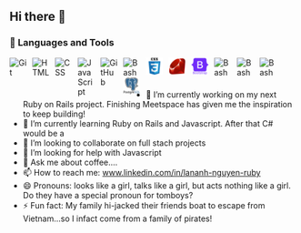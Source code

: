 ## Hi there 👋

<!--
**vierlan/vierlan** is a ✨ _special_ ✨ repository because its `README.md` (this file) appears on your GitHub profile.

Here are some ideas to get you started: -->

### 🧰 Languages and Tools

<img align="left" alt="Git" width="30px" style="padding-right:10px;" src="https://cdn.jsdelivr.net/gh/devicons/devicon/icons/git/git-original.svg" />
<img align="left" alt="HTML" width="30px" style="padding-right:10px;" src="https://cdn.jsdelivr.net/gh/devicons/devicon/icons/html5/html5-plain.svg" />
<img align="left" alt="CSS" width="30px" style="padding-right:10px;" src="https://cdn.jsdelivr.net/gh/devicons/devicon/icons/css3/css3-plain.svg" />
<img align="left" alt="JavaScript" width="30px" style="padding-right:10px;" src="https://cdn.jsdelivr.net/gh/devicons/devicon/icons/javascript/javascript-plain.svg" />
<img align="left" alt="GitHub" width="30px" style="padding-right:10px;" src="https://cdn.jsdelivr.net/gh/devicons/devicon/icons/github/github-original.svg" />
<img align="left" alt="Bash" width="30px" style="padding-right:10px;" src="https://cdn.jsdelivr.net/gh/devicons/devicon/icons/bash/bash-original.svg" />
<img align="left" alt="Bash" width="30px" style="padding-right:10px;" src="https://raw.githubusercontent.com/devicons/devicon/master/icons/css3/css3-original-wordmark.svg" />
<img align="left" alt="Bash" width="30px" style="padding-right:10px;" src="https://raw.githubusercontent.com/devicons/devicon/master/icons/ruby/ruby-original.svg" />
<img align="left" alt="Bash" width="30px" style="padding-right:10px;" src="https://raw.githubusercontent.com/devicons/devicon/master/icons/bootstrap/bootstrap-plain-wordmark.svg" />
<img align="left" alt="Bash" width="30px" style="padding-right:10px;" src="https://www.vectorlogo.zone/logos/figma/figma-icon.svg" />
<img align="left" alt="Bash" width="30px" style="padding-right:10px;" src="https://www.vectorlogo.zone/logos/git-scm/git-scm-icon.svg" />
<img align="left" alt="Bash" width="30px" style="padding-right:10px;" src="https://www.vectorlogo.zone/logos/heroku/heroku-icon.svg" />
<img align="left" alt="Bash" width="30px" style="padding-right:10px;" src="https://raw.githubusercontent.com/devicons/devicon/master/icons/postgresql/postgresql-original-wordmark.svg" />


<br />

#

- 🔭 I’m currently working on my next Ruby on Rails project.  Finishing Meetspace has given me the inspiration to keep building!
- 🌱 I’m currently learning Ruby on Rails and Javascript.  After that C# would be a 
- 👯 I’m looking to collaborate on full stach projects
- 🤔 I’m looking for help with Javascript
- 💬 Ask me about coffee....
- 📫 How to reach me: www.linkedin.com/in/lananh-nguyen-ruby
- 😄 Pronouns: looks like a girl, talks like a girl, but acts nothing like a girl.  Do they have a special pronoun for tomboys?
- ⚡ Fun fact: My family hi-jacked their friends boat to escape from Vietnam...so I infact come from a family of pirates! 

